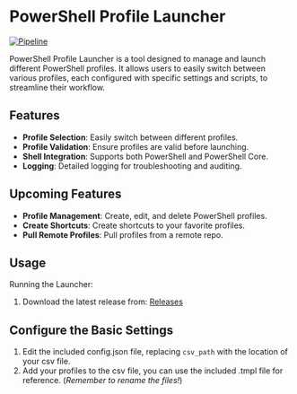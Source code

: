 # PowerShell Profile Launcher
[![Pipeline](https://github.com/ntatschner/GoPowerShellLauncher/actions/workflows/pipeline.yml/badge.svg?branch=main)](https://github.com/ntatschner/GoPowerShellLauncher/actions/workflows/pipeline.yml)

PowerShell Profile Launcher is a tool designed to manage and launch different PowerShell profiles. It allows users to easily switch between various profiles, each configured with specific settings and scripts, to streamline their workflow.

## Features

- **Profile Selection**: Easily switch between different profiles.
- **Profile Validation**: Ensure profiles are valid before launching.
- **Shell Integration**: Supports both PowerShell and PowerShell Core.
- **Logging**: Detailed logging for troubleshooting and auditing.

## Upcoming Features   
- **Profile Management**: Create, edit, and delete PowerShell profiles.
- **Create Shortcuts**: Create shortcuts to your favorite profiles.
- **Pull Remote Profiles**: Pull profiles from a remote repo.
## Usage
Running the Launcher:

1. Download the latest release from: [Releases](https://github.com/ntatschner/gopowershelllauncher/releases/latest/download/)


## Configure the Basic Settings

1. Edit the included config.json file, replacing `csv_path` with the location of your csv file.
2. Add your profiles to the csv file, you can use the included .tmpl file for reference. (_Remember to rename the files!_)

